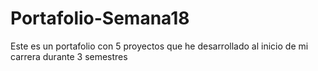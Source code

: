 # Portafolio-Semana18
Este es un portafolio con 5 proyectos que he desarrollado al inicio de mi carrera durante 3 semestres
